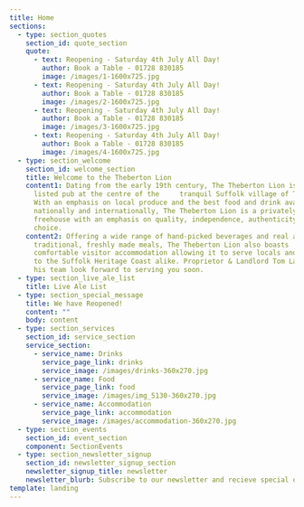 ```yaml
---
title: Home
sections:
  - type: section_quotes
    section_id: quote_section
    quote:
      - text: Reopening - Saturday 4th July All Day!
        author: Book a Table - 01728 830185
        image: /images/1-1600x725.jpg
      - text: Reopening - Saturday 4th July All Day!
        author: Book a Table - 01728 830185
        image: /images/2-1600x725.jpg
      - text: Reopening - Saturday 4th July All Day!
        author: Book a Table - 01728 830185
        image: /images/3-1600x725.jpg
      - text: Reopening - Saturday 4th July All Day!
        author: Book a Table - 01728 830185
        image: /images/4-1600x725.jpg
  - type: section_welcome
    section_id: welcome_section
    title: Welcome to the Theberton Lion
    content1: Dating from the early 19th century, The Theberton Lion is a Grade II
      listed pub at the centre of the     tranquil Suffolk village of Theberton.
      With an emphasis on local produce and the best food and drink available
      nationally and internationally, The Theberton Lion is a privately run
      freehouse with an emphasis on quality, independence, authenticity and
      choice.
    content2: Offering a wide range of hand-picked beverages and real ales alongside
      traditional, freshly made meals, The Theberton Lion also boasts
      comfortable visitor accommodation allowing it to serve locals and visitors
      to the Suffolk Heritage Coast alike. Proprietor & Landlord Tom Lagden and
      his team look forward to serving you soon.
  - type: section_live_ale_list
    title: Live Ale List
  - type: section_special_message
    title: We have Reopened!
    content: ""
    body: content
  - type: section_services
    section_id: service_section
    service_section:
      - service_name: Drinks
        service_page_link: drinks
        service_image: /images/drinks-360x270.jpg
      - service_name: Food
        service_page_link: food
        service_image: /images/img_5130-360x270.jpg
      - service_name: Accommodation
        service_page_link: accommodation
        service_image: /images/accommodation-360x270.jpg
  - type: section_events
    section_id: event_section
    component: SectionEvents
  - type: section_newsletter_signup
    section_id: newsletter_signup_section
    newsletter_signup_title: newsletter
    newsletter_blurb: Subscribe to our newsletter and recieve special offers and discounts
template: landing
---
```

